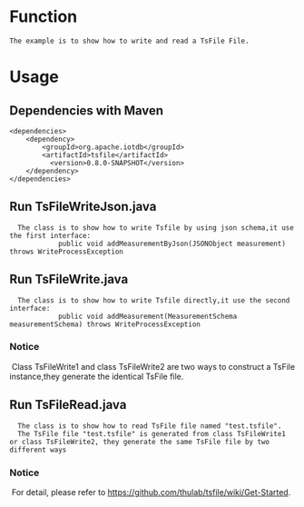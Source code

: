 <!--

    Licensed to the Apache Software Foundation (ASF) under one
    or more contributor license agreements.  See the NOTICE file
    distributed with this work for additional information
    regarding copyright ownership.  The ASF licenses this file
    to you under the Apache License, Version 2.0 (the
    "License"); you may not use this file except in compliance
    with the License.  You may obtain a copy of the License at

        http://www.apache.org/licenses/LICENSE-2.0

    Unless required by applicable law or agreed to in writing,
    software distributed under the License is distributed on an
    "AS IS" BASIS, WITHOUT WARRANTIES OR CONDITIONS OF ANY
    KIND, either express or implied.  See the License for the
    specific language governing permissions and limitations
    under the License.

-->

# Function
```
The example is to show how to write and read a TsFile File.
```
# Usage
## Dependencies with Maven

```
<dependencies>
    <dependency>
        <groupId>org.apache.iotdb</groupId>
        <artifactId>tsfile</artifactId>
     	  <version>0.8.0-SNAPSHOT</version>
    </dependency>
</dependencies>
```

## Run TsFileWriteJson.java

```
  The class is to show how to write Tsfile by using json schema,it use the first interface: 
            public void addMeasurementByJson(JSONObject measurement) throws WriteProcessException
```

## Run TsFileWrite.java

```
  The class is to show how to write Tsfile directly,it use the second interface: 
            public void addMeasurement(MeasurementSchema measurementSchema) throws WriteProcessException
```

### Notice 
  Class TsFileWrite1 and class TsFileWrite2 are two ways to construct a TsFile instance,they generate the identical TsFile file.
  
## Run TsFileRead.java

```
  The class is to show how to read TsFile file named "test.tsfile".
  The TsFile file "test.tsfile" is generated from class TsFileWrite1 or class TsFileWrite2, they generate the same TsFile file by two different ways
```

### Notice 
  For detail, please refer to https://github.com/thulab/tsfile/wiki/Get-Started.
